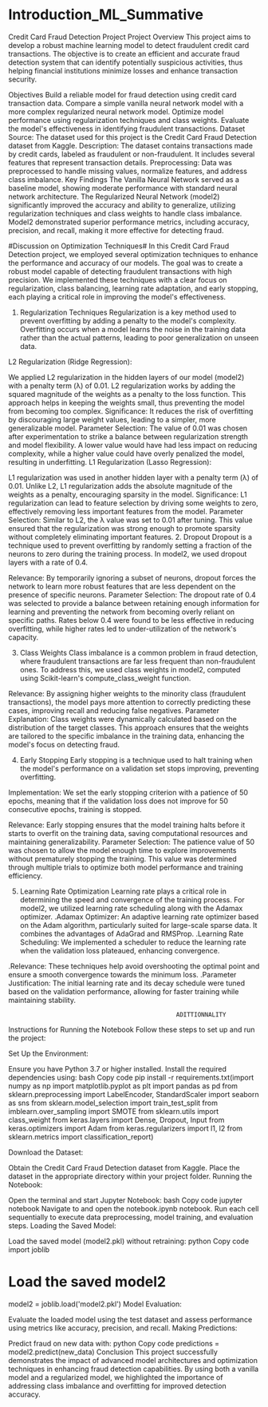 # Introduction_ML_Summative
Credit Card Fraud Detection Project
Project Overview
This project aims to develop a robust machine learning model to detect fraudulent credit card transactions. The objective is to create an efficient and accurate fraud detection system that can identify potentially suspicious activities, thus helping financial institutions minimize losses and enhance transaction security.

Objectives
Build a reliable model for fraud detection using credit card transaction data.
Compare a simple vanilla neural network model with a more complex regularized neural network model.
Optimize model performance using regularization techniques and class weights.
Evaluate the model's effectiveness in identifying fraudulent transactions.
Dataset
Source: The dataset used for this project is the Credit Card Fraud Detection dataset from Kaggle.
Description: The dataset contains transactions made by credit cards, labeled as fraudulent or non-fraudulent. It includes several features that represent transaction details.
Preprocessing: Data was preprocessed to handle missing values, normalize features, and address class imbalance.
Key Findings
The Vanilla Neural Network served as a baseline model, showing moderate performance with standard neural network architecture.
The Regularized Neural Network (model2) significantly improved the accuracy and ability to generalize, utilizing regularization techniques and class weights to handle class imbalance.
Model2 demonstrated superior performance metrics, including accuracy, precision, and recall, making it more effective for detecting fraud.

#Discussion on Optimization Techniques#
In this Credit Card Fraud Detection project, we employed several optimization techniques to enhance the performance and accuracy of our models. The goal was to create a robust model capable of detecting fraudulent transactions with high precision. We implemented these techniques with a clear focus on regularization, class balancing, learning rate adaptation, and early stopping, each playing a critical role in improving the model's effectiveness.

1. Regularization Techniques
Regularization is a key method used to prevent overfitting by adding a penalty to the model's complexity. Overfitting occurs when a model learns the noise in the training data rather than the actual patterns, leading to poor generalization on unseen data.

L2 Regularization (Ridge Regression):

We applied L2 regularization in the hidden layers of our model (model2) with a penalty term (λ) of 0.01. L2 regularization works by adding the squared magnitude of the weights as a penalty to the loss function. This approach helps in keeping the weights small, thus preventing the model from becoming too complex.
Significance: It reduces the risk of overfitting by discouraging large weight values, leading to a simpler, more generalizable model.
Parameter Selection: The value of 0.01 was chosen after experimentation to strike a balance between regularization strength and model flexibility. A lower value would have had less impact on reducing complexity, while a higher value could have overly penalized the model, resulting in underfitting.
L1 Regularization (Lasso Regression):

L1 regularization was used in another hidden layer with a penalty term (λ) of 0.01. Unlike L2, L1 regularization adds the absolute magnitude of the weights as a penalty, encouraging sparsity in the model.
Significance: L1 regularization can lead to feature selection by driving some weights to zero, effectively removing less important features from the model.
Parameter Selection: Similar to L2, the λ value was set to 0.01 after tuning. This value ensured that the regularization was strong enough to promote sparsity without completely eliminating important features.
2. Dropout
Dropout is a technique used to prevent overfitting by randomly setting a fraction of the neurons to zero during the training process. In model2, we used dropout layers with a rate of 0.4.

Relevance: By temporarily ignoring a subset of neurons, dropout forces the network to learn more robust features that are less dependent on the presence of specific neurons.
Parameter Selection: The dropout rate of 0.4 was selected to provide a balance between retaining enough information for learning and preventing the network from becoming overly reliant on specific paths. Rates below 0.4 were found to be less effective in reducing overfitting, while higher rates led to under-utilization of the network's capacity.

3. Class Weights
Class imbalance is a common problem in fraud detection, where fraudulent transactions are far less frequent than non-fraudulent ones. To address this, we used class weights in model2, computed using Scikit-learn's compute_class_weight function.

Relevance: By assigning higher weights to the minority class (fraudulent transactions), the model pays more attention to correctly predicting these cases, improving recall and reducing false negatives.
Parameter Explanation: Class weights were dynamically calculated based on the distribution of the target classes. This approach ensures that the weights are tailored to the specific imbalance in the training data, enhancing the model's focus on detecting fraud.

4. Early Stopping
Early stopping is a technique used to halt training when the model's performance on a validation set stops improving, preventing overfitting.

Implementation: We set the early stopping criterion with a patience of 50 epochs, meaning that if the validation loss does not improve for 50 consecutive epochs, training is stopped.

Relevance: Early stopping ensures that the model training halts before it starts to overfit on the training data, saving computational resources and maintaining generalizability.
Parameter Selection: The patience value of 50 was chosen to allow the model enough time to explore improvements without prematurely stopping the training. This value was determined through multiple trials to optimize both model performance and training efficiency.

5. Learning Rate Optimization
Learning rate plays a critical role in determining the speed and convergence of the training process. For model2, we utilized learning rate scheduling along with the Adamax optimizer.
.Adamax Optimizer: An adaptive learning rate optimizer based on the Adam algorithm, particularly suited for large-scale sparse data. It combines the advantages of AdaGrad and RMSProp.
.Learning Rate Scheduling: We implemented a scheduler to reduce the learning rate when the validation loss plateaued, enhancing convergence.

.Relevance: These techniques help avoid overshooting the optimal point and ensure a smooth convergence towards the minimum loss.
.Parameter Justification: The initial learning rate and its decay schedule were tuned based on the validation performance, allowing for faster training while maintaining stability.



                                                   ADITTIONNALITY

Instructions for Running the Notebook
Follow these steps to set up and run the project:

Set Up the Environment:

Ensure you have Python 3.7 or higher installed.
Install the required dependencies using:
bash
Copy code
pip install -r requirements.txt(import numpy as np
import matplotlib.pyplot as plt
import pandas as pd
from sklearn.preprocessing import LabelEncoder, StandardScaler
import seaborn as sns
from sklearn.model_selection import train_test_split
from imblearn.over_sampling import SMOTE
from sklearn.utils import class_weight
from keras.layers import Dense, Dropout, Input
from keras.optimizers import Adam
from keras.regularizers import l1, l2
from sklearn.metrics import classification_report)

Download the Dataset:

Obtain the Credit Card Fraud Detection dataset from Kaggle.
Place the dataset in the appropriate directory within your project folder.
Running the Notebook:

Open the terminal and start Jupyter Notebook:
bash
Copy code
jupyter notebook
Navigate to and open the notebook.ipynb notebook.
Run each cell sequentially to execute data preprocessing, model training, and evaluation steps.
Loading the Saved Model:

Load the saved model (model2.pkl) without retraining:
python
Copy code
import joblib

# Load the saved model2
model2 = joblib.load('model2.pkl')
Model Evaluation:

Evaluate the loaded model using the test dataset and assess performance using metrics like accuracy, precision, and recall.
Making Predictions:

Predict fraud on new data with:
python
Copy code
predictions = model2.predict(new_data)
Conclusion
This project successfully demonstrates the impact of advanced model architectures and optimization techniques in enhancing fraud detection capabilities. By using both a vanilla model and a regularized model, we highlighted the importance of addressing class imbalance and overfitting for improved detection accuracy.
